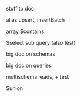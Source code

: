 stuff to doc


alias upsert, insertBatch

array $contains

$select sub query (also test)

big doc on schemas

big doc on queries

multischema reads, + test

$union